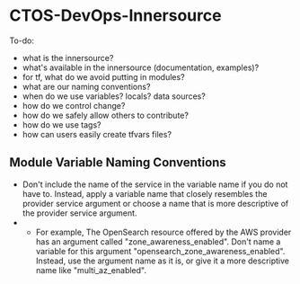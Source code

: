 # CTOS-DevOps-Innersource

To-do:

- what is the innersource?
- what's available in the innersource (documentation, examples)?
- for tf, what do we avoid putting in modules?
- what are our naming conventions?
- when do we use variables? locals? data sources?
- how do we control change? 
- how do we safely allow others to contribute?
- how do we use tags?
- how can users easily create tfvars files?


## Module Variable Naming Conventions

- Don't include the name of the service in the variable name if you do not have to. Instead, apply a variable name that closely resembles the provider service argument or choose a name that is more descriptive of the provider service argument. 
- - For example, The OpenSearch resource offered by the AWS provider has an argument called "zone_awareness_enabled". Don't name a variable for this argument "opensearch_zone_awareness_enabled". Instead, use the argument name as it is, or give it a more descriptive name like "multi_az_enabled".

